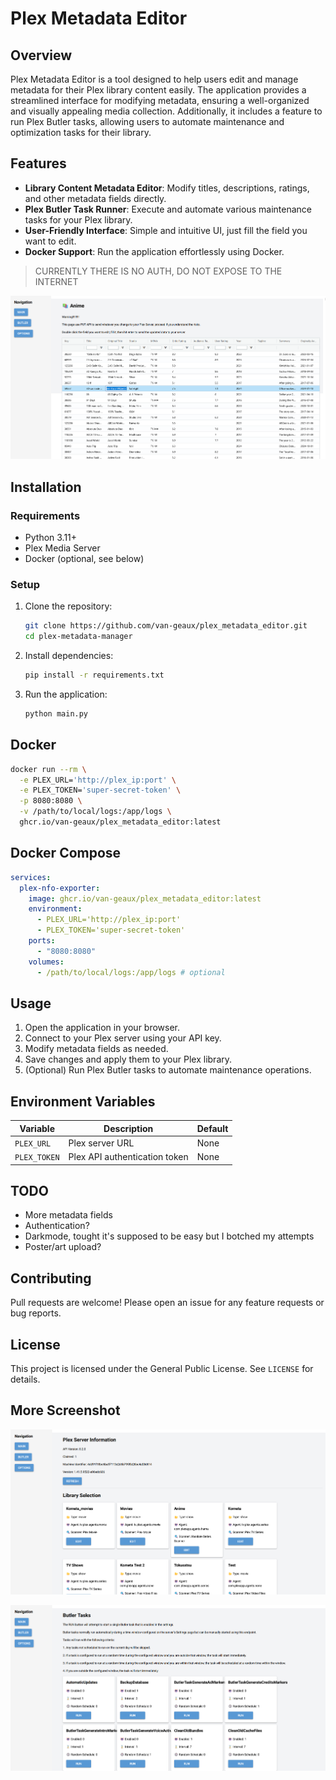 # Plex Metadata Editor

## Overview
Plex Metadata Editor is a tool designed to help users edit and manage metadata for their Plex library content easily. The application provides a streamlined interface for modifying metadata, ensuring a well-organized and visually appealing media collection. Additionally, it includes a feature to run Plex Butler tasks, allowing users to automate maintenance and optimization tasks for their library.

## Features
- **Library Content Metadata Editor**: Modify titles, descriptions, ratings, and other metadata fields directly.
- **Plex Butler Task Runner**: Execute and automate various maintenance tasks for your Plex library.
- **User-Friendly Interface**: Simple and intuitive UI, just fill the field you want to edit.
- **Docker Support**: Run the application effortlessly using Docker.

> CURRENTLY THERE IS NO AUTH, DO NOT EXPOSE TO THE INTERNET

![alt text](screenshots/image-1.png)

## Installation
### Requirements
- Python 3.11+
- Plex Media Server
- Docker (optional, see below)

### Setup
1. Clone the repository:
   ```bash
   git clone https://github.com/van-geaux/plex_metadata_editor.git
   cd plex-metadata-manager
   ```
2. Install dependencies:
   ```bash
   pip install -r requirements.txt
   ```
3. Run the application:
   ```bash
   python main.py
   ```

## Docker
```bash
docker run --rm \
  -e PLEX_URL='http://plex_ip:port' \
  -e PLEX_TOKEN='super-secret-token' \
  -p 8080:8080 \
  -v /path/to/local/logs:/app/logs \
  ghcr.io/van-geaux/plex_metadata_editor:latest
```

## Docker Compose
```yaml
services:
  plex-nfo-exporter:
    image: ghcr.io/van-geaux/plex_metadata_editor:latest
    environment:
      - PLEX_URL='http://plex_ip:port'
      - PLEX_TOKEN='super-secret-token'
    ports:
      - "8080:8080"
    volumes:
      - /path/to/local/logs:/app/logs # optional
```

## Usage
1. Open the application in your browser.
2. Connect to your Plex server using your API key.
3. Modify metadata fields as needed.
4. Save changes and apply them to your Plex library.
5. (Optional) Run Plex Butler tasks to automate maintenance operations.

## Environment Variables
| Variable    | Description              | Default |
|------------|--------------------------|---------|
| `PLEX_URL` | Plex server URL          | None    |
| `PLEX_TOKEN` | Plex API authentication token | None    |

## TODO
- More metadata fields
- Authentication?
- Darkmode, tought it's supposed to be easy but I botched my attempts
- Poster/art upload?

## Contributing
Pull requests are welcome! Please open an issue for any feature requests or bug reports.

## License
This project is licensed under the General Public License. See `LICENSE` for details.

## More Screenshot

![alt text](screenshots/image.png)

![alt text](screenshots/image-2.png)